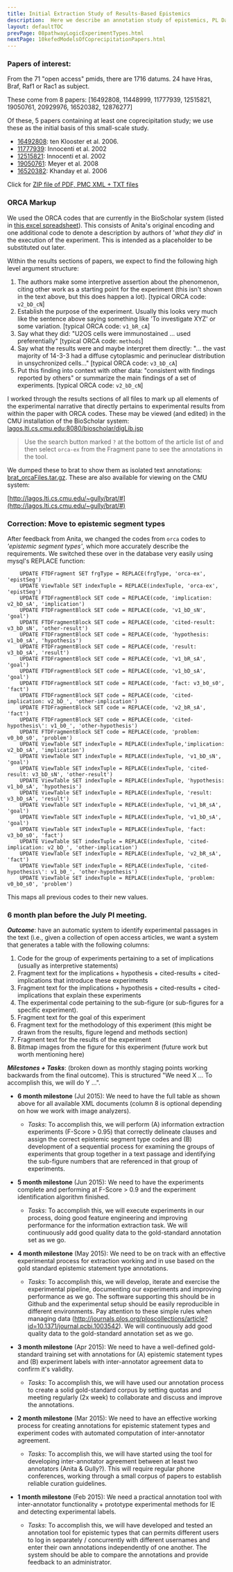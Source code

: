 ```yaml
---
title: Initial Extraction Study of Results-Based Epistemics
description:  Here we describe an annotation study of epistemics, PL Datums and KEfED models for five papers pertaining to the Ras pathway.  
layout: defaultTOC
prevPage: 08pathwayLogicExperimentTypes.html
nextPage: 10kefedModelsOfCoprecipitationPapers.html
---
```


### Papers of interest:

From the 71 "open access" pmids, there are 1716 datums.
24 have Hras, Braf, Raf1 or Rac1 as subject.

These come from 8 papers: [16492808, 11448999, 11777939, 12515821, 19050761, 20929976, 16520382, 12876277]

Of these, 5 papers containing at least one coprecipitation study; we use these as the initial basis of this small-scale study.

* [16492808](http://www.ncbi.nlm.nih.gov/pubmed/?term=16492808): ten Klooster et al. 2006. 
* [11777939](http://www.ncbi.nlm.nih.gov/pubmed/?term=11777939): Innocenti et al. 2002
* [12515821](http://www.ncbi.nlm.nih.gov/pubmed/?term=12515821): Innocenti et al. 2002
* [19050761](http://www.ncbi.nlm.nih.gov/pubmed/?term=19050761): Meyer et al.  2008
* [16520382](http://www.ncbi.nlm.nih.gov/pubmed/?term=16520382): Khanday et al. 2006

Click for [ZIP file of PDF, PMC XML + TXT files](data/fivePapers/pdfsXmlTxt.zip)

### ORCA Markup 

We used the ORCA codes that are currently in the BioScholar system (listed in [this excel spreadsheet](data/fivePapers/orcaTerminology.xls)). This consists of Anita's original encoding and one additional code to denote a description by authors of '*what they did*' in the execution of the experiment. This is intended as a placeholder to be substituted out later. 

Within the results sections of papers, we expect to find the following high level argument structure: 

1. The authors make some interpretive assertion about the phenomenon, citing other work as a starting point for the experiment (this isn't shown in the text above, but this does happen a lot). [typical ORCA code: `v2_bD_cN`]
2. Establish the purpose of the experiment. Usually this looks very much like the sentence above saying something like  'To investigate XYZ' or some variation. [typical ORCA code: `v1_bR_cA`]
3. Say what they did:  "U2OS cells were immunostained ... used preferentially" [typical ORCA code: `methods`]
4. Say what the results were and maybe interpret them directly: "... the vast majority of 14-3-3 had a diffuse cytoplasmic and perinuclear distribution in unsychronized cells..." [typical ORCA code: `v3_bD_cA`]
5. Put this finding into context with other data: "consistent with findings reported by others" or summarize the main findings of a set of experiments. [typical ORCA code: `v2_bD_cN`]

I worked through the results sections of all files to mark up all elements of the experimental narrative that directly pertains to experimental results from within the paper with ORCA codes.  These may be viewed (and edited) in the CMU installation of the BioScholar system: [lagos.lti.cs.cmu.edu:8080/bioscholar/digLib.jsp](lagos.lti.cs.cmu.edu:8080/bioscholar/digLib.jsp)  

> Use the search button marked `?` at the bottom of the article list of and then select `orca-ex` from the Fragment pane to see the annotations in the tool. 

We dumped these to brat to show them as isolated text annotations: [brat_orcaFiles.tar.gz](data/fivePapers/brat_orcaFiles.tar.gz). These are also available for viewing on the CMU system: 

[http://lagos.lti.cs.cmu.edu/~gully/brat/#](http://lagos.lti.cs.cmu.edu/~gully/brat/#)

### Correction: Move to epistemic segment types

After feedback from Anita, we changed the codes from `orca` codes to *'epistemic segment types'*, which more accurately describe the requirements. We switched these over in the database very easily using mysql's REPLACE function:

```
	UPDATE FTDFragment SET frgType = REPLACE(frgType, 'orca-ex', 'epistSeg')
	UPDATE ViewTable SET indexTuple = REPLACE(indexTuple, 'orca-ex', 'epistSeg')
	UPDATE FTDFragmentBlock SET code = REPLACE(code, 'implication: v2_bD_sA', 'implication')
	UPDATE FTDFragmentBlock SET code = REPLACE(code, 'v1_bD_sN', 'goal')
	UPDATE FTDFragmentBlock SET code = REPLACE(code, 'cited-result: v3_bD_sN', 'other-result')
	UPDATE FTDFragmentBlock SET code = REPLACE(code, 'hypothesis: v1_b0_sA', 'hypothesis')
	UPDATE FTDFragmentBlock SET code = REPLACE(code, 'result: v3_bD_sA', 'result')
	UPDATE FTDFragmentBlock SET code = REPLACE(code, 'v1_bR_sA', 'goal')
	UPDATE FTDFragmentBlock SET code = REPLACE(code, 'v1_bD_sA', 'goal')
	UPDATE FTDFragmentBlock SET code = REPLACE(code, 'fact: v3_b0_s0', 'fact')
	UPDATE FTDFragmentBlock SET code = REPLACE(code, 'cited-implication: v2_bD_', 'other-implication')
	UPDATE FTDFragmentBlock SET code = REPLACE(code, 'v2_bR_sA', 'fact')
	UPDATE FTDFragmentBlock SET code = REPLACE(code, 'cited-hypothesis\': v1_b0_', 'other-hypothesis')
	UPDATE FTDFragmentBlock SET code = REPLACE(code, 'problem: v0_b0_s0', 'problem')
	UPDATE ViewTable SET indexTuple = REPLACE(indexTuple,'implication: v2_bD_sA', 'implication')
	UPDATE ViewTable SET indexTuple = REPLACE(indexTuple, 'v1_bD_sN', 'goal')
	UPDATE ViewTable SET indexTuple = REPLACE(indexTuple, 'cited-result: v3_bD_sN', 'other-result')
	UPDATE ViewTable SET indexTuple = REPLACE(indexTuple, 'hypothesis: v1_b0_sA', 'hypothesis')
	UPDATE ViewTable SET indexTuple = REPLACE(indexTuple, 'result: v3_bD_sA', 'result')
	UPDATE ViewTable SET indexTuple = REPLACE(indexTuple, 'v1_bR_sA', 'goal')
	UPDATE ViewTable SET indexTuple = REPLACE(indexTuple, 'v1_bD_sA', 'goal')
	UPDATE ViewTable SET indexTuple = REPLACE(indexTuple, 'fact: v3_b0_s0', 'fact')
	UPDATE ViewTable SET indexTuple = REPLACE(indexTuple, 'cited-implication: v2_bD_', 'other-implication')
	UPDATE ViewTable SET indexTuple = REPLACE(indexTuple, 'v2_bR_sA', 'fact')
	UPDATE ViewTable SET indexTuple = REPLACE(indexTuple, 'cited-hypothesis\': v1_b0_', 'other-hypothesis')
	UPDATE ViewTable SET indexTuple = REPLACE(indexTuple, 'problem: v0_b0_s0', 'problem')
```

This maps all previous codes to their new values. 

### 6 month plan before the July PI meeting. 

***Outcome***: have an automatic system to identify experimental passages in the text (i.e., given a collection of open access articles, we want a system that generates a table with the following columns: 
	
1. Code for the group of experiments pertaining to a set of implications (usually as interpretive statements)
2. Fragment text for the implications + hypothesis + cited-results + cited-implications that introduce these experiments
3. Fragment text for the implications + hypothesis + cited-results + cited-implications that explain these experiments
4. The experimental code pertaining to the sub-figure (or sub-figures for a specific experiment).  
5. Fragment text for the goal of this experiment 
6. Fragment text for the methodology of this experiment (this might be drawn from the results, figure legend and methods section) 
7. Fragment text for the results of the experiment
8. Bitmap images from the figure for this experiment (future work but worth mentioning here)

***Milestones + Tasks***: (broken down as monthly staging points working backwards from the final outcome). This is structured "We need X ... To accomplish this, we will do Y ...".

* **6 month milestone** (Jul 2015): We need to have the full table as shown above for all available XML documents (column 8 is optional depending on how we work with image analyzers). 

	* *Tasks*: To accomplish this, we will perform (A) information extraction experiments (F-Score > 0.95)  that correctly delineate clauses and assign the correct epistemic segment type codes and (B) development of a sequential process for examining the groups of experiments that group together in a text passage and identifying the sub-figure numbers that are referenced in that group of experiments.   

* **5 month milestone** (Jun 2015): We need to have the experiments complete and performing at F-Score > 0.9 and the experiment identification algorithm finished. 

	* *Tasks*: To accomplish this, we will execute experiments in our process, doing good feature engineering and improving performance for the information extraction task. We will continuously add good quality data to the gold-standard annotation set as we go. 

* **4 month milestone** (May 2015): We need to be on track with an effective experimental process for extraction working and in use based on the gold standard epistemic statement type annotations.

	* *Tasks*: To accomplish this, we will develop, iterate and exercise the experimental pipeline, documenting our experiments and improving performance as we go. The software supporting this should be in Github and the experimental setup should be easily reproducible in different environments. Pay attention to these simple rules when managing data (http://journals.plos.org/ploscollections/article?id=10.1371/journal.pcbi.1003542). We will continuously add good quality data to the gold-standard annotation set as we go. 

* **3 month milestone** (Apr 2015): We need to have a well-defined gold-standard training set with annotations for (A) epistemic statement types and (B) experiment labels with inter-annotator agreement data to confirm it's validity.  

	* *Tasks*: To accomplish this, we will have used our annotation process to create a solid gold-standard corpus by setting quotas and meeting regularly (2x week) to collaborate and discuss and improve the annotations.   

* **2 month milestone** (Mar 2015): We need to have an effective working process for creating annotations for epistemic statement types and experiment codes with automated computation of inter-annotator agreement.  

	* *Tasks*: To accomplish this, we will have started using the tool for developing inter-annotator agreement between at least two annotators (Anita & Gully?). This will require regular phone conferences, working through a small corpus of papers to establish reliable curation guidelines. 

* **1 month milestone** (Feb 2015): We need a practical annotation tool with inter-annotator functionality + prototype experimental  methods for IE and detecting experimental labels.    

	* *Tasks*: To accomplish this, we will have developed and tested an annotation tool for epistemic types that can permits different users to log in separately / concurrently with different usernames and enter their own annotations independently of one another. The system should be able to compare the annotations and provide feedback to an administrator.    

